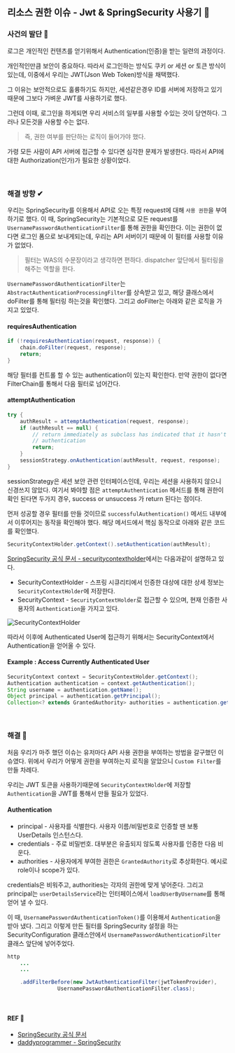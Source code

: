 ## 리소스 권한 이슈 - Jwt & SpringSecurity 사용기 🔐

### 사건의 발단 🤷
로그은 개인적인 컨텐츠를 얻기위해서 Authentication(인증)을 받는 일련의 과정이다.

개인적인만큼 보안이 중요하다. 따라서 로그인하는 방식도 쿠키 or 세션 or 토큰 방식이 있는데, 이중에서 우리는 JWT(Json Web Token)방식을 채택했다.

그 이유는 보안적으로도 훌륭하기도 하지만, 세션같은경우 ID를 서버에 저장하고 있기때문에 그보다 가벼운 JWT를 사용하기로 했다.

그런데 이때, 로그인을 하게되면 우리 서비스의 일부를 사용할 수있는 것이 당연하다. 그러나 모든것을 사용할 수는 없다. 

> 즉, 권한 여부를 판단하는 로직이 들어가야 했다.

가령 모든 사람이 API 서버에 접근할 수 있다면 심각한 문제가 발생한다. 따라서 API에 대한 Authorization(인가)가 필요한 상황이었다.

<br>

### 해결 방향 ✔

우리는 SpringSecurity를 이용해서 API로 오는 특정 request에 대해 `사용 권한`을 부여하기로 했다. 이 때, SpringSecurity는 기본적으로 모든 request를 `UsernamePasswordAuthenticationFilter`를 통해 권한을 확인한다. 이는 권한이 없다면 로그인 폼으로 보내게되는데, 우리는 API 서버이기 때문에 이 필터를 사용할 이유가 없었다.


> 필터는 WAS의 수문장이라고 생각하면 편하다. dispatcher 앞단에서 필터링을 해주는 역할을 한다.

`UsernamePasswordAuthenticationFilter`는 `AbstractAuthenticationProcessingFilter`를 상속받고 있고, 해당 클래스에서 doFilter를 통해 필터링 하는것을 확인했다. 그리고 doFilter는 아래와 같은 로직을 가지고 있었다.


#### requiresAuthentication

``` java
if (!requiresAuthentication(request, response)) {
	chain.doFilter(request, response);
	return;
}
```

해당 필터를 컨트롤 할 수 있는 authentication이 있는지 확인한다. 만약 권한이 없다면 FilterChain를 통해서 다음 필터로 넘어간다.

#### attemptAuthentication

``` java
try {
   	authResult = attemptAuthentication(request, response);
	if (authResult == null) {
		// return immediately as subclass has indicated that it hasn't completed
		// authentication
		return;
	}
	sessionStrategy.onAuthentication(authResult, request, response);
}
```
sessionStrategy은 세션 보안 관련 인터페이스인데, 우리는 세션을 사용하지 않으니 신경쓰지 않았다. 여기서 봐야할 점은 `attemptAuthentication` 메서드를 통해 권한이 확인 된다면 두가지 경우, success or unsuccess 가 return 된다는 점이다.

먼저 성공할 경우 필터를 만들 것이므로 `successfulAuthentication()` 메서드 내부에서 이루어지는 동작을 확인해야 했다. 해당 메서드에서 핵심 동작으로 아래와 같은 코드를 확인했다.

``` java
SecurityContextHolder.getContext().setAuthentication(authResult);
```

[SpringSecurity 공식 문서 - securitycontextholder](https://godekdls.github.io/Spring%20Security/authentication/#101-securitycontextholder)에서는 다음과같이 설명하고 있다.

- SecurityContextHolder - 스프링 시큐리티에서 인증한 대상에 대한 상세 정보는 `SecurityContextHolder`에 저장한다.
- SecurityContext - `SecurityContextHolder`로 접근할 수 있으며, 현재 인증한 사용자의 `Authentication`을 가지고 있다.

![SecurityContextHolder](https://godekdls.github.io/images/springsecurity/securitycontextholder.png)

따라서 이후에 Authenticated User에 접근하기 위해서는 SecurityContext에서 Authentication을 얻어올 수 있다.

#### Example : Access Currently Authenticated User
``` java
SecurityContext context = SecurityContextHolder.getContext();
Authentication authentication = context.getAuthentication();
String username = authentication.getName();
Object principal = authentication.getPrincipal();
Collection<? extends GrantedAuthority> authorities = authentication.getAuthorities();
```

<br>


### 해결 📌

처음 우리가 마주 했던 이슈는 유저마다 API 사용 권한을 부여하는 방법을 갈구했던 이슈였다. 위에서 우리가 어떻게 권한을 부여하는지 로직을 알았으니 `Custom Filter`를 만들 차례다.

우리는 JWT 토큰을 사용하기때문에 `SecurityContextHolder`에 저장할 `Authentication`을 JWT를 통해서 만들 필요가 있었다.

#### Authentication
- principal - 사용자를 식별한다. 사용자 이름/비밀번호로 인증할 땐 보통 UserDetails 인스턴스다.
- credentials - 주로 비밀번호. 대부분은 유출되지 않도록 사용자를 인증한 다음 비운다.
- authorities - 사용자에게 부여한 권한은 `GrantedAuthority`로 추상화한다. 예시로 role이나 scope가 있다.

credentials은 비워주고, authorities는 각자의 권한에 맞게 넣어준다. 그리고 principal는 `userDetailsService`라는 인터페이스에서 `loadUserByUsername`를 통해 얻어 낼 수 있다. 

이 때, `UsernamePasswordAuthenticationToken()`를 이용해서 `Authentication`을 받아 냈다. 그리고 이렇게 만든 필터를 SpringSecurity 설정을 하는 SecurityConfiguration 클래스안에서 `UsernamePasswordAuthenticationFilter` 클래스 앞단에 넣어주었다.

``` java
http
    ...
    ...

	.addFilterBefore(new JwtAuthenticationFilter(jwtTokenProvider),
				UsernamePasswordAuthenticationFilter.class);

```

<br>

#### REF 📄

- [SpringSecurity 공식 문서](https://godekdls.github.io/Spring%20Security/contents/)
- [daddyprogrammer - SpringSecurity](https://daddyprogrammer.org/post/636/springboot2-springsecurity-authentication-authorization/)